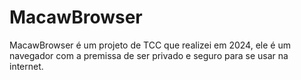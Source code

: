 # MacawBrowser

MacawBrowser é um projeto de TCC que realizei em 2024, ele é um navegador com a premissa de 
ser privado e seguro  para se usar na internet.
